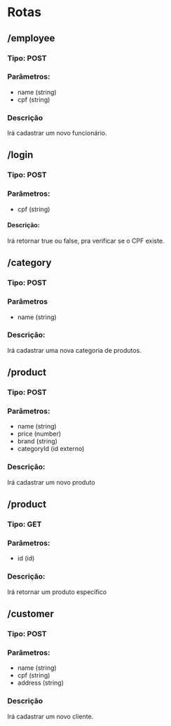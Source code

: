 # Rotas

## /employee
### Tipo: POST
### Parâmetros:
- name (string)
- cpf (string)

### Descrição
Irá cadastrar um novo funcionário.

## /login 
### Tipo: POST
### Parâmetros:
- cpf (string)

#### Descrição:
Irá retornar true ou false, pra verificar se o CPF existe.

## /category
### Tipo: POST
### Parâmetros
- name (string)

### Descrição:
Irá cadastrar uma nova categoria de produtos.

## /product
### Tipo: POST
### Parâmetros: 
- name (string)
- price (number)
- brand (string)
- categoryId (id externo)

### Descrição:
Irá cadastrar um novo produto

## /product
### Tipo: GET
### Parâmetros: 
- id (id)

### Descrição:
Irá retornar um produto específico

## /customer
### Tipo: POST
### Parâmetros:
- name (string)
- cpf (string)
- address (string)

### Descrição
Irá cadastrar um novo cliente.